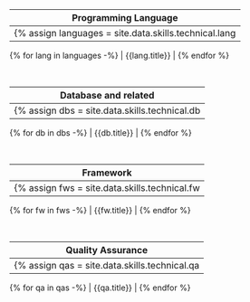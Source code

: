 | Programming Language |
| ---- |
{% assign languages = site.data.skills.technical.lang | sort: "title" -%}
{% for lang in languages -%}
| {{lang.title}} |
{% endfor %}

<br>

| Database and related |
| ---- |
{% assign dbs = site.data.skills.technical.db | sort: "title" -%}
{% for db in dbs -%}
| {{db.title}} |
{% endfor %}

<br>

| Framework |
| ---- |
{% assign fws = site.data.skills.technical.fw | sort: "title" -%}
{% for fw in fws -%}
| {{fw.title}} |
{% endfor %}

<br>

| Quality Assurance |
| ---- |
{% assign qas = site.data.skills.technical.qa | sort: "title" -%}
{% for qa in qas -%}
| {{qa.title}} |
{% endfor %}
